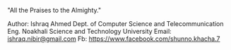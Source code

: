 "All the Praises to the Almighty." 

Author: Ishraq Ahmed
Dept. of Computer Science and Telecommunication Eng.
Noakhali Science and Technology University
Email: ishraq.nibir@gmail.com
Fb: https://www.facebook.com/shunno.khacha.7

